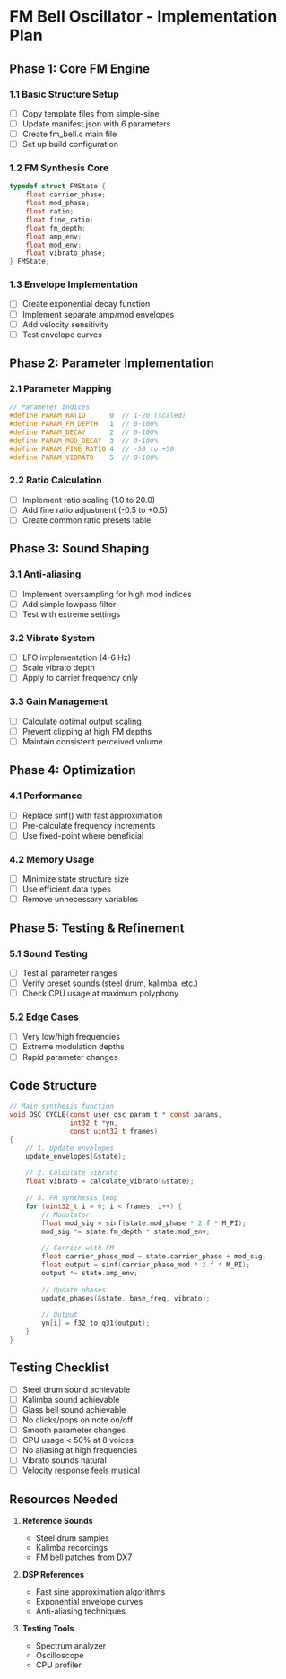# FM Bell Oscillator - Implementation Plan

## Phase 1: Core FM Engine

### 1.1 Basic Structure Setup
- [ ] Copy template files from simple-sine
- [ ] Update manifest.json with 6 parameters
- [ ] Create fm_bell.c main file
- [ ] Set up build configuration

### 1.2 FM Synthesis Core
```c
typedef struct FMState {
    float carrier_phase;
    float mod_phase;
    float ratio;
    float fine_ratio;
    float fm_depth;
    float amp_env;
    float mod_env;
    float vibrato_phase;
} FMState;
```

### 1.3 Envelope Implementation
- [ ] Create exponential decay function
- [ ] Implement separate amp/mod envelopes
- [ ] Add velocity sensitivity
- [ ] Test envelope curves

## Phase 2: Parameter Implementation

### 2.1 Parameter Mapping
```c
// Parameter indices
#define PARAM_RATIO      0  // 1-20 (scaled)
#define PARAM_FM_DEPTH   1  // 0-100%
#define PARAM_DECAY      2  // 0-100%
#define PARAM_MOD_DECAY  3  // 0-100%
#define PARAM_FINE_RATIO 4  // -50 to +50
#define PARAM_VIBRATO    5  // 0-100%
```

### 2.2 Ratio Calculation
- [ ] Implement ratio scaling (1.0 to 20.0)
- [ ] Add fine ratio adjustment (-0.5 to +0.5)
- [ ] Create common ratio presets table

## Phase 3: Sound Shaping

### 3.1 Anti-aliasing
- [ ] Implement oversampling for high mod indices
- [ ] Add simple lowpass filter
- [ ] Test with extreme settings

### 3.2 Vibrato System
- [ ] LFO implementation (4-6 Hz)
- [ ] Scale vibrato depth
- [ ] Apply to carrier frequency only

### 3.3 Gain Management
- [ ] Calculate optimal output scaling
- [ ] Prevent clipping at high FM depths
- [ ] Maintain consistent perceived volume

## Phase 4: Optimization

### 4.1 Performance
- [ ] Replace sinf() with fast approximation
- [ ] Pre-calculate frequency increments
- [ ] Use fixed-point where beneficial

### 4.2 Memory Usage
- [ ] Minimize state structure size
- [ ] Use efficient data types
- [ ] Remove unnecessary variables

## Phase 5: Testing & Refinement

### 5.1 Sound Testing
- [ ] Test all parameter ranges
- [ ] Verify preset sounds (steel drum, kalimba, etc.)
- [ ] Check CPU usage at maximum polyphony

### 5.2 Edge Cases
- [ ] Very low/high frequencies
- [ ] Extreme modulation depths
- [ ] Rapid parameter changes

## Code Structure

```c
// Main synthesis function
void OSC_CYCLE(const user_osc_param_t * const params,
               int32_t *yn,
               const uint32_t frames)
{
    // 1. Update envelopes
    update_envelopes(&state);
    
    // 2. Calculate vibrato
    float vibrato = calculate_vibrato(&state);
    
    // 3. FM synthesis loop
    for (uint32_t i = 0; i < frames; i++) {
        // Modulator
        float mod_sig = sinf(state.mod_phase * 2.f * M_PI);
        mod_sig *= state.fm_depth * state.mod_env;
        
        // Carrier with FM
        float carrier_phase_mod = state.carrier_phase + mod_sig;
        float output = sinf(carrier_phase_mod * 2.f * M_PI);
        output *= state.amp_env;
        
        // Update phases
        update_phases(&state, base_freq, vibrato);
        
        // Output
        yn[i] = f32_to_q31(output);
    }
}
```

## Testing Checklist

- [ ] Steel drum sound achievable
- [ ] Kalimba sound achievable  
- [ ] Glass bell sound achievable
- [ ] No clicks/pops on note on/off
- [ ] Smooth parameter changes
- [ ] CPU usage < 50% at 8 voices
- [ ] No aliasing at high frequencies
- [ ] Vibrato sounds natural
- [ ] Velocity response feels musical

## Resources Needed

1. **Reference Sounds**
   - Steel drum samples
   - Kalimba recordings
   - FM bell patches from DX7

2. **DSP References**
   - Fast sine approximation algorithms
   - Exponential envelope curves
   - Anti-aliasing techniques

3. **Testing Tools**
   - Spectrum analyzer
   - Oscilloscope
   - CPU profiler